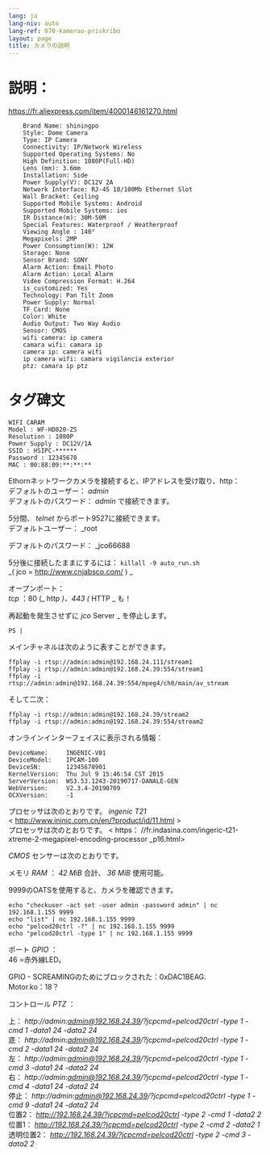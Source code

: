 ```yaml
---
lang: ja
lang-niv: auto
lang-ref: 070-kamerao-priskribo
layout: page
title: カメラの説明
---
```




# 説明：
<https://fr.aliexpress.com/item/4000146161270.html>  
```
    Brand Name: shiningpo
    Style: Dome Camera
    Type: IP Camera
    Connectivity: IP/Network Wireless
    Supported Operating Systems: No
    High Definition: 1080P(Full-HD)
    Lens (mm): 3.6mm
    Installation: Side
    Power Supply(V): DC12V 2A
    Network Interface: RJ-45 10/100Mb Ethernet Slot
    Wall Bracket: Ceiling
    Supported Mobile Systems: Android
    Supported Mobile Systems: ios
    IR Distance(m): 30M-50M
    Special Features: Waterproof / Weatherproof
    Viewing Angle : 140°
    Megapixels: 2MP
    Power Consumption(W): 12W
    Storage: None
    Sensor Brand: SONY
    Alarm Action: Email Photo
    Alarm Action: Local Alarm
    Video Compression Format: H.264
    is_customized: Yes
    Technology: Pan Tilt Zoom
    Power Supply: Normal
    TF Card: None
    Color: White
    Audio Output: Two Way Audio
    Sensor: CMOS
    wifi camera: ip camera
    camara wifi: camara ip
    camera ip: camera wifi
    ip camera wifi: camara vigilancia exterior
    ptz: camara ip ptz
```

# タグ碑文
```
WIFI CARAM
Model : WF-HD820-ZS
Résolution : 1080P
Power Supply : DC12V/1A
SSID : HSIPC-******
Password : 12345678
MAC : 00:88:09:**:**:**
```

Ethornネットワークカメラを接続すると、IPアドレスを受け取り、http：   
デフォルトのユーザー：  _admin_    
デフォルトのパスワード：  _admin_  で接続できます。

5分間、  _telnet_  からポート9527に接続できます。   
デフォルトユーザー：  _root  
  
  
デフォルトのパスワード：  _jco66688  
  
  
5分後に接続したままにするには：  `killall -9 auto_run.sh`      
  _(  jco = http://www.cnjabsco.com/   )    _



オープンポート：   
   _tcp_ ：80  (_  http  _)、443  (_  HTTP  _  も！      


再起動を発生させずに  _jco_  Server  _  を停止します。   
```
PS | 
```

メインチャネルは次のように表すことができます。   
```
ffplay -i rtsp://admin:admin@192.168.24.111/stream1
ffplay -i rtsp://admin:admin@192.168.24.39:554/stream1
ffplay -i rtsp://admin:admin@192.168.24.39:554/mpeg4/ch0/main/av_stream
```

そして二次：   
```
ffplay -i rtsp://admin:admin@192.168.24.39/stream2
ffplay -i rtsp://admin:admin@192.168.24.39:554/stream2
```

オンラインインターフェイスに表示される情報：   
```
DeviceName:     INGENIC-V01
DeviceModel:    IPCAM-100
DeviceSN:       12345678901
KernelVersion:  Thu Jul 9 15:46:54 CST 2015
ServerVersion:  WS3.53.1243-20190717-DANALE-GEN
WebVersion:     V2.3.4-20190709
OCXVersion:     -1
```

プロセッサは次のとおりです。  _ingenic T21_  
  < http://www.ininic.com.cn/en/?product/id/11.html >    
プロセッサは次のとおりです。 < https： //fr.indasina.com/ingeric-t21-xtreme-2-megapixel-encoding-processor _p16.html>     


  _CMOS_  センサーは次のとおりです。 

メモリ  _RAM_ ：  _42 MiB_  合計、  _36 MiB_  使用可能。    

9999のOATSを使用すると、カメラを確認できます。   
```
echo "checkuser -act set -user admin -password admin" | nc 192.168.1.155 9999  
echo "list" | nc 192.168.1.155 9999  
echo "pelcod20ctrl -?" | nc 192.168.1.155 9999  
echo "pelcod20ctrl -type 1" | nc 192.168.1.155 9999  
```

ポート  _GPIO_ ：   
 46 =赤外線LED。  

GPIO - SCREAMINGのためにブロックされた：0xDAC1BEAG.  
Motor.ko：18？   

コントロール  _PTZ_ ：   

上：  _http://admin:admin@192.168.24.39/?jcpcmd=pelcod20ctrl -type 1 -cmd 1 -data1 24 -data2 24_    
底：  _http://admin:admin@192.168.24.39/?jcpcmd=pelcod20ctrl -type 1 -cmd 2 -data1 24 -data2 24_    
左：  _http://admin:admin@192.168.24.39/?jcpcmd=pelcod20ctrl -type 1 -cmd 3 -data1 24 -data2 24_    
右：  _http://admin:admin@192.168.24.39/?jcpcmd=pelcod20ctrl -type 1 -cmd 4 -data1 24 -data2 24_    
停止：  _http://admin:admin@192.168.24.39/?jcpcmd=pelcod20ctrl -type 1 -cmd 9 -data1 24 -data2 24_    
位置2：  _http://192.168.24.39/?jcpcmd=pelcod20ctrl -type 2 -cmd 1 -data2 2_    
位置1：  _http://192.168.24.39/?jcpcmd=pelcod20ctrl -type 2 -cmd 2 -data2 1_    
透明位置2：  _http://192.168.24.39/?jcpcmd=pelcod20ctrl -type 2 -cmd 3 -data2 2_    

